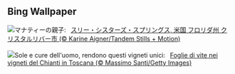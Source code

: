 ## Bing Wallpaper
![](https://www.bing.com/th?id=OHR.ManateeMama_JA-JP0142051639_UHD.jpg&w=1000)マナティーの親子:&nbsp;&ensp;[スリー・シスターズ・スプリングス, 米国 フロリダ州 クリスタルリバー市 (© Karine Aigner/Tandem Stills + Motion)](https://www.bing.com/th?id=OHR.ManateeMama_JA-JP0142051639_UHD.jpg)
<br><br/>
![](https://www.bing.com/th?id=OHR.ChiantiTuscany_IT-IT9257296555_UHD.jpg&w=1000)Sole e cure dell'uomo, rendono questi vigneti unici:&nbsp;&ensp;[Foglie di vite nei vigneti del Chianti in Toscana (© Massimo Santi/Getty Images)](https://www.bing.com/th?id=OHR.ChiantiTuscany_IT-IT9257296555_UHD.jpg)
<br><br/>
